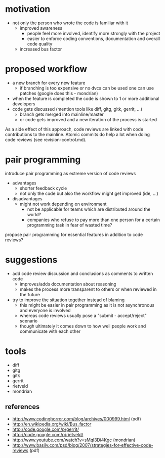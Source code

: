 # motivation

* not only the person who wrote the code is familiar with it
  * improved awareness
    * people feel more involved, identify more strongly with the project
    * easier to enforce coding conventions, documentation and overall code quality
  * increased bus factor

# proposed workflow

* a new branch for every new feature
  * if branching is too expensive or no dvcs can be used one can use patches (google does this - mondrian)
* when the feature is completed the code is shown to 1 or more additional developers
* code gets discussed (mention tools like diff, gitg, gitk, gerrit, …)
  * branch gets merged into mainline/master
  * or code gets improved and a new iteration of the process is started

As a side effect of this approach, code reviews are linked with code contributions to the mainline. Atomic commits do help a lot when doing code reviews (see revision-control.md).

# pair programming

introduce pair programming as extreme version of code reviews

* advantages
  * shorter feedback cycle
  * not only the code but also the workflow might get improved (ide, …)
* disadvantages
  * might not work depending on environment
    * not be applicable for teams which are distributed around the world?
    * companies who refuse to pay more than one person for a certain programming task in fear of wasted time?

propose pair programming for essential features in addition to code reviews?

# suggestions

* add code review discussion and conclusions as comments to written code
  * improves/adds documentation about reasoning
  * makes the process more transparent to others or when reviewed in the future
* try to improve the situation together instead of blaming
  * this might be easier in pair programming as it is not asynchronous and everyone is involved
  * whereas code reviews usually pose a "submit - accept/reject" scenario
  * though ultimately it comes down to how well people work and communicate with each other

# tools

* diff
* gitg
* gitk
* gerrit
* rietveld
* mondrian

## references

* http://www.codinghorror.com/blog/archives/000999.html (pdf)
* http://en.wikipedia.org/wiki/Bus_factor
* http://code.google.com/p/gerrit/
* http://code.google.com/p/rietveld/
* http://www.youtube.com/watch?v=sMql3Di4Kgc (mondrian)
* http://www.basilv.com/psd/blog/2007/strategies-for-effective-code-reviews (pdf)
